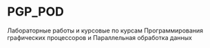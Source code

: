 # PGP_POD
 Лабораторные работы и курсовые по курсам Программирования графических процессоров и Параллельная обработка данных
